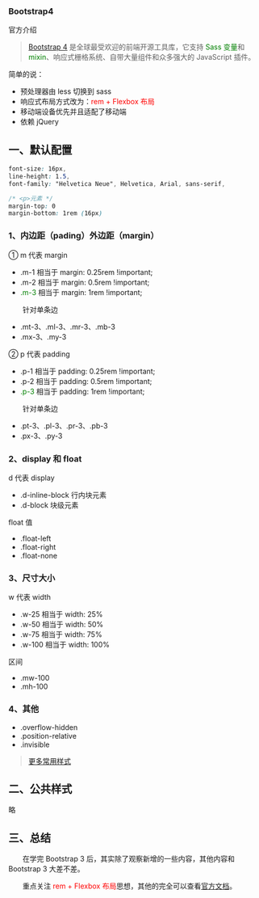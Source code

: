 ### Bootstrap4

官方介绍

> [Bootstrap 4](https://code.z01.com/v4/) 是全球最受欢迎的前端开源工具库，它支持 <span style="color: green;">Sass 变量</span>和 <span style="color: green;">mixin</span>、响应式栅格系统、自带大量组件和众多强大的 JavaScript 插件。

简单的说：

- 预处理器由 less 切换到 sass
- 响应式布局方式改为：<span style="color: red;">rem + Flexbox 布局</span>
- 移动端设备优先并且适配了移动端
- 依赖 jQuery

## 一、默认配置

```css
font-size: 16px,
line-height: 1.5,
font-family: "Helvetica Neue", Helvetica, Arial, sans-serif,

/* <p>元素 */
margin-top: 0
margin-bottom: 1rem (16px)
```

### 1、内边距（pading）外边距（margin）

① m 代表 margin

- .m-1 相当于 margin: 0.25rem !important;
- .m-2 相当于 margin: 0.5rem !important;
- <span style="color: green;">.m-3</span> 相当于 margin: 1rem !important;

&emsp;&emsp;针对单条边

- .mt-3、.ml-3、.mr-3、.mb-3
- .mx-3、.my-3

② p 代表 padding

- .p-1 相当于 padding: 0.25rem !important;
- .p-2 相当于 padding: 0.5rem !important;
- <span style="color: green;">.p-3</span> 相当于 padding: 1rem !important;

&emsp;&emsp;针对单条边

- .pt-3、.pl-3、.pr-3、.pb-3
- .px-3、.py-3

### 2、display 和 float

d 代表 display

- .d-inline-block 行内块元素
- .d-block 块级元素

float 值

- .float-left
- .float-right
- .float-none

### 3、尺寸大小

w 代表 width

- .w-25 相当于 width: 25%
- .w-50 相当于 width: 50%
- .w-75 相当于 width: 75%
- .w-100 相当于 width: 100%

区间

- .mw-100
- .mh-100

### 4、其他

- .overflow-hidden
- .position-relative
- .invisible

> [更多常用样式](https://zhuanlan.zhihu.com/p/133941009)

## 二、公共样式

略

## 三、总结

&emsp;&emsp;在学完 Bootstrap 3 后，其实除了观察新增的一些内容，其他内容和 Bootstrap 3 大差不差。

&emsp;&emsp;重点关注 <span style="color: red;">rem + Flexbox 布局</span>思想，其他的完全可以查看[官方文档](https://code.z01.com/v4/)。
